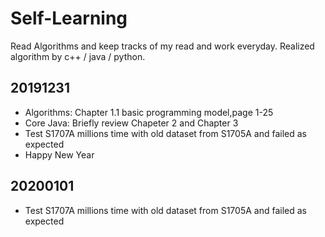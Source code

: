 # Self-Learning 
Read Algorithms and keep tracks of my read and work everyday.
Realized algorithm by c++ / java / python.

## 20191231
- Algorithms: Chapter 1.1 basic programming model,page 1-25
- Core Java: Briefly review Chapeter 2 and Chapter 3
- Test S1707A millions time with old dataset from S1705A and failed as expected
- Happy New Year

## 20200101
- Test S1707A millions time with old dataset from S1705A and failed as expected
